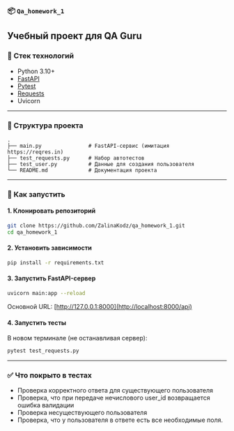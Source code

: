 ### 📦 `Qa_homework_1`

Учебный проект для  QA Guru
---

### 🔧 Стек технологий

* Python 3.10+
* [FastAPI](https://fastapi.tiangolo.com/)
* [Pytest](https://docs.pytest.org/)
* [Requests](https://requests.readthedocs.io/)
* Uvicorn

---

### 📁 Структура проекта

```
.
├── main.py               # FastAPI-сервис (имитация https://reqres.in)
├── test_requests.py      # Набор автотестов
├── test_user.py          # Данные для создания пользователя
└── README.md             # Документация проекта
```

---

### 🚀 Как запустить

#### 1. Клонировать репозиторий

```bash
git clone https://github.com/ZalinaKodz/qa_homework_1.git
cd qa_homework_1
```

#### 2. Установить зависимости

```bash
pip install -r requirements.txt
```

#### 3. Запустить FastAPI-сервер

```bash
uvicorn main:app --reload
```

Основной URL: [http://127.0.0.1:8000](http://localhost:8000/api)

#### 4. Запустить тесты

В новом терминале (не останавливая сервер):

```bash
pytest test_requests.py
```

---

### ✅ Что покрыто в тестах

* Проверка корректного ответа для существующего пользователя
* Проверка, что при передаче нечислового user_id возвращается ошибка валидации
* Проверка несуществующего пользователя
* Проверка, что у пользователя в ответе есть все необходимые поля.
